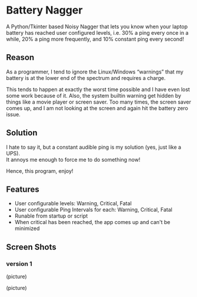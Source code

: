 # Battery Nagger

A Python/Tkinter based Noisy Nagger that lets you know when your laptop battery has reached user configured levels, i.e. 30% a ping every once in a while, 20% a ping more frequently, and 10% constant ping every second!

## Reason

As a programmer, I tend to ignore the Linux/Windows “warnings” that my battery is at the lower end of the spectrum and requires a charge.  

This tends to happen at exactly the worst time possible and I have even lost some work because of it.
Also, the system builtin warning get hidden by things like a movie player or screen saver.
Too many times, the screen saver comes up, and I am not looking at the screen and again hit the battery zero issue.

## Solution

I hate to say it, but a constant audible ping is my solution (yes, just like a UPS).  
It annoys me enough to force me to do something now!

Hence, this program, enjoy!

## Features

* User configurable levels: Warning, Critical, Fatal
* User configurable Ping Intervals for each: Warning, Critical, Fatal
* Runable from startup or script
* When critical has been reached, the app comes up and can't be minimized

## Screen Shots

### version 1

(picture)

(picture)

